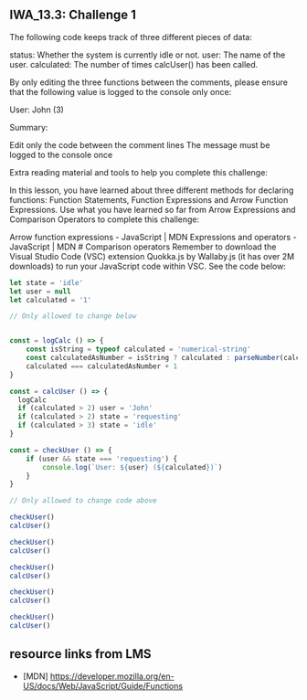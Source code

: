 ## IWA_13.3: Challenge 1
The following code keeps track of three different pieces of data:

status: Whether the system is currently idle or not.
user: The name of the user.
calculated: The number of times calcUser() has been called.
 

By only editing the three functions between the comments, please ensure that the following value is logged to the console only once:

 

User: John (3)

 

Summary:

Edit only the code between the comment lines
The message must be logged to the console once
 

Extra reading material and tools to help you complete this challenge:
 
In this lesson, you have learned about three different methods for declaring functions: Function Statements, Function Expressions and Arrow Function Expressions. Use what you have learned so far from Arrow Expressions and Comparison Operators to complete this challenge:

 

Arrow function expressions - JavaScript | MDN
Expressions and operators - JavaScript | MDN # Comparison operators
Remember to download the Visual Studio Code (VSC) extension Quokka.js by Wallaby.js (it has over 2M downloads) to run your JavaScript code within VSC.
See the code below:

 
``` js
let state = 'idle'
let user = null
let calculated = '1'

// Only allowed to change below


const = logCalc () => { 
    const isString = typeof calculated = 'numerical-string' 
    const calculatedAsNumber = isString ? calculated : parseNumber(calculated)
    calculated === calculatedAsNumber + 1 
}

const = calcUser () => {
  logCalc
  if (calculated > 2) user = 'John'
  if (calculated > 2) state = 'requesting'
  if (calculated > 3) state = 'idle'
}

const = checkUser () => {
	if (user && state === 'requesting') {
		console.log(`User: ${user} (${calculated})`)
	}
}

// Only allowed to change code above

checkUser()
calcUser()

checkUser()
calcUser()

checkUser()
calcUser()

checkUser()
calcUser()

checkUser()
calcUser()
```

## resource links from LMS
* [MDN] https://developer.mozilla.org/en-US/docs/Web/JavaScript/Guide/Functions